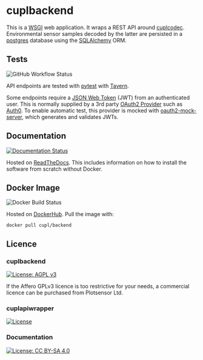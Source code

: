 # cuplbackend
This is a [WSGI](https://en.wikipedia.org/wiki/Web_Server_Gateway_Interface) web application. It wraps a REST API around [cuplcodec](https://github.com/cuplsensor/cuplcodec). 
Environmental sensor samples decoded by the latter are persisted in a [postgres](https://www.postgresql.org/) database using the [SQLAlchemy](https://www.sqlalchemy.org/) ORM.

## Tests

![GitHub Workflow Status](https://img.shields.io/github/workflow/status/cuplsensor/cuplbackend/Install%20cuplbackend%20and%20run%20tests.)

API endpoints are tested with [pytest](https://docs.pytest.org/en/stable/) with [Tavern](https://tavern.readthedocs.io/en/latest/). 

Some endpoints require a [JSON Web Token](https://jwt.io/introduction/) (JWT) from an authenticated user. This is normally supplied by a 3rd party [OAuth2 Provider](https://oauth.net/2/) such as [Auth0](https://auth0.com). To enable automatic test, this provider is mocked with [oauth2-mock-server](https://www.npmjs.com/package/oauth2-mock-server), which generates and validates JWTs. 

## Documentation 

[![Documentation Status](https://readthedocs.org/projects/wsbackend/badge/?version=latest)](https://cupl.readthedocs.io/projects/backend/en/latest/?badge=latest) 

Hosted on [ReadTheDocs](https://cupl.readthedocs.io/projects/backend/en/latest/). This includes information on how to install the software from scratch without Docker.

## Docker Image

![Docker Build Status](https://img.shields.io/docker/cloud/build/cupl/backend)

Hosted on [DockerHub](https://hub.docker.com/r/cupl/backend). Pull the image with: 
         
    docker pull cupl/backend
    
## Licence

### cuplbackend

[![License: AGPL v3](https://img.shields.io/badge/License-AGPL%20v3-blue.svg)](https://www.gnu.org/licenses/agpl-3.0)

If the Affero GPLv3 licence is too restrictive for your needs, a commercial licence can be purchased from Plotsensor Ltd.

### cuplapiwrapper

[![License](https://img.shields.io/badge/License-Apache%202.0-blue.svg)](https://opensource.org/licenses/Apache-2.0) 

### Documentation

[![License: CC BY-SA 4.0](https://img.shields.io/badge/License-CC%20BY--SA%204.0-lightgrey.svg)](https://creativecommons.org/licenses/by-sa/4.0/)
